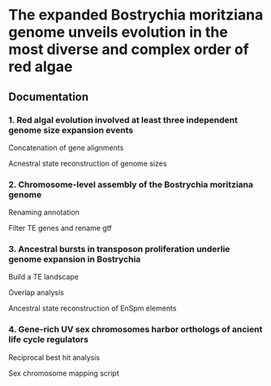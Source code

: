 # The expanded Bostrychia moritziana genome unveils evolution in the most diverse and complex order of red algae

## Documentation

### 1. Red algal evolution involved at least three independent genome size expansion events
Concatenation of gene alignments

Acnestral state reconstruction of genome sizes

### 2. Chromosome-level assembly of the Bostrychia moritziana genome
Renaming annotation 

Filter TE genes and rename gtf

### 3. Ancestral bursts in transposon proliferation underlie genome expansion in Bostrychia
Build a TE landscape

Overlap analysis

Ancestral state reconstruction of EnSpm elements

### 4. Gene-rich UV sex chromosomes harbor orthologs of ancient life cycle regulators
Reciprocal best hit analysis

Sex chromosome mapping script
